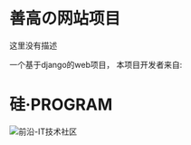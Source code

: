 # 善高の网站项目
这里没有描述

一个基于django的web项目，
本项目开发者来自:

# 硅·PROGRAM
![前沿-IT技术社区](https://www.qyai.net/static/img/logo9.png)
